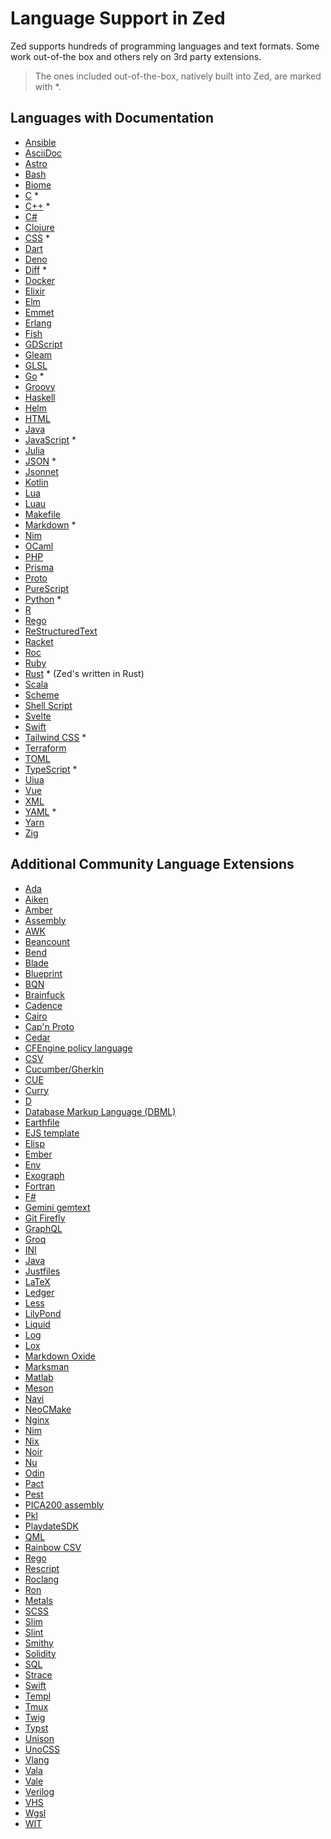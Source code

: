 # Language Support in Zed

Zed supports hundreds of programming languages and text formats.
Some work out-of-the box and others rely on 3rd party extensions.

> The ones included out-of-the-box, natively built into Zed, are marked with *.

## Languages with Documentation

- [Ansible](./languages/ansible.md)
- [AsciiDoc](./languages/asciidoc.md)
- [Astro](./languages/astro.md)
- [Bash](./languages/bash.md)
- [Biome](./languages/biome.md)
- [C](./languages/c.md) *
- [C++](./languages/cpp.md) *
- [C#](./languages/csharp.md)
- [Clojure](./languages/clojure.md)
- [CSS](./languages/css.md) *
- [Dart](./languages/dart.md)
- [Deno](./languages/deno.md)
- [Diff](./languages/diff.md) *
- [Docker](./languages/docker.md)
- [Elixir](./languages/elixir.md)
- [Elm](./languages/elm.md)
- [Emmet](./languages/emmet.md)
- [Erlang](./languages/erlang.md)
- [Fish](./languages/fish.md)
- [GDScript](./languages/gdscript.md)
- [Gleam](./languages/gleam.md)
- [GLSL](./languages/glsl.md)
- [Go](./languages/go.md) *
- [Groovy](./languages/groovy.md)
- [Haskell](./languages/haskell.md)
- [Helm](./languages/helm.md)
- [HTML](./languages/html.md)
- [Java](./languages/java.md)
- [JavaScript](./languages/javascript.md) *
- [Julia](./languages/julia.md)
- [JSON](./languages/json.md) *
- [Jsonnet](./languages/jsonnet.md)
- [Kotlin](./languages/kotlin.md)
- [Lua](./languages/lua.md)
- [Luau](./languages/luau.md)
- [Makefile](./languages/makefile.md)
- [Markdown](./languages/markdown.md) *
- [Nim](./languages/nim.md)
- [OCaml](./languages/ocaml.md)
- [PHP](./languages/php.md)
- [Prisma](./languages/prisma.md)
- [Proto](./languages/proto.md)
- [PureScript](./languages/purescript.md)
- [Python](./languages/python.md) *
- [R](./languages/r.md)
- [Rego](./languages/rego.md)
- [ReStructuredText](./languages/rst.md)
- [Racket](./languages/racket.md)
- [Roc](./languages/roc.md)
- [Ruby](./languages/ruby.md)
- [Rust](./languages/rust.md) * (Zed's written in Rust)
- [Scala](./languages/scala.md)
- [Scheme](./languages/scheme.md)
- [Shell Script](./languages/sh.md)
- [Svelte](./languages/svelte.md)
- [Swift](./languages/swift.md)
- [Tailwind CSS](./languages/tailwindcss.md) *
- [Terraform](./languages/terraform.md)
- [TOML](./languages/toml.md)
- [TypeScript](./languages/typescript.md) *
- [Uiua](./languages/uiua.md)
- [Vue](./languages/vue.md)
- [XML](./languages/xml.md)
- [YAML](./languages/yaml.md) *
- [Yarn](./languages/yarn.md)
- [Zig](./languages/zig.md)

## Additional Community Language Extensions

- [Ada](https://github.com/wisn/zed-ada-language)
- [Aiken](https://github.com/aiken-lang/zed-aiken)
- [Amber](https://github.com/amber-lang/zed-amber-extension)
- [Assembly](https://github.com/DevBlocky/zed-asm)
- [AWK](https://github.com/dangh/zed-awk)
- [Beancount](https://github.com/zed-extensions/beancount)
- [Bend](https://github.com/mrpedrobraga/zed-bend)
- [Blade](https://github.com/bajrangCoder/zed-laravel-blade)
- [Blueprint](https://github.com/tfuxu/zed-blueprint)
- [BQN](https://github.com/DavidZwitser/zed-bqn)
- [Brainfuck](https://github.com/JosephTLyons/zed-brainfuck)
- [Cadence](https://github.com/janezpodhostnik/cadence.zed)
- [Cairo](https://github.com/trbutler4/zed-cairo)
- [Cap'n Proto](https://github.com/cmackenzie1/zed-capnp)
- [Cedar](https://github.com/chrnorm/zed-cedar)
- [CFEngine policy language](https://github.com/olehermanse/zed-cfengine)
- [CSV](https://github.com/huacnlee/zed-csv)
- [Cucumber/Gherkin](https://github.com/thlcodes/zed-extension-cucumber)
- [CUE](https://github.com/jkasky/zed-cue)
- [Curry](https://github.com/fwcd/zed-curry)
- [D](https://github.com/staysail/zed-d)
- [Database Markup Language (DBML)](https://github.com/shuklaayush/zed-dbml)
- [Earthfile](https://github.com/glehmann/earthfile.zed)
- [EJS template](https://github.com/dangh/zed-ejs)
- [Elisp](https://github.com/JosephTLyons/zed-elisp)
- [Ember](https://github.com/jylamont/zed-ember)
- [Env](https://github.com/zarifpour/zed-env)
- [Exograph](https://github.com/exograph/zed-extension)
- [Fortran](https://github.com/Xavier-Maruff/zed-fortran)
- [F#](https://github.com/nathanjcollins/zed-fsharp)
- [Gemini gemtext](https://github.com/clseibold/gemini-zed)
- [Git Firefly](https://github.com/d1y/git_firefly)
- [GraphQL](https://github.com/11bit/zed-extension-graphql)
- [Groq](https://github.com/juice49/zed-groq)
- [INI](https://github.com/bajrangCoder/zed-ini)
- [Java](https://github.com/zed-extensions/java)
- [Justfiles](https://github.com/jackTabsCode/zed-just)
- [LaTeX](https://github.com/rzukic/zed-latex)
- [Ledger](https://github.com/mrkstwrt/zed-ledger)
- [Less](https://github.com/jimliang/zed-less)
- [LilyPond](https://github.com/nwhetsell/lilypond-zed-extension)
- [Liquid](https://github.com/TheBeyondGroup/zed-shopify-liquid)
- [Log](https://github.com/evrensen467/zed-log)
- [Lox](https://github.com/arian81/zed-lox)
- [Markdown Oxide](https://github.com/Feel-ix-343/markdown-oxide-zed)
- [Marksman](https://github.com/vitallium/zed-marksman)
- [Matlab](https://github.com/rzukic/zed-matlab)
- [Meson](https://github.com/hqnna/zed-meson)
- [Navi](https://github.com/navi-language/zed-navi)
- [NeoCMake](https://github.com/k0tran/zed_neocmake)
- [Nginx](https://github.com/d1y/nginx-zed)
- [Nim](https://github.com/foxoman/zed-nim)
- [Nix](https://github.com/zed-extensions/nix)
- [Noir](https://github.com/shuklaayush/zed-noir)
- [Nu](https://github.com/zed-extensions/nu)
- [Odin](https://github.com/rxptr/zed-odin)
- [Pact](https://github.com/kadena-community/pact-zed)
- [Pest](https://github.com/pest-parser/zed-pest)
- [PICA200 assembly](https://github.com/Squareheron942/zed-pica200)
- [Pkl](https://github.com/Moshyfawn/pkl-zed)
- [PlaydateSDK](https://github.com/notpeter/playdate-zed-extension)
- [QML](https://github.com/lkroll/zed-qml)
- [Rainbow CSV](https://github.com/weartist/zed-rainbow-csv)
- [Rego](https://github.com/StyraInc/zed-rego)
- [Rescript](https://github.com/humaans/rescript-zed)
- [Roclang](https://github.com/h2000/zed-roc)
- [Ron](https://github.com/onbjerg/zed-ron)
- [Metals](https://github.com/scalameta/metals-zed)
- [SCSS](https://github.com/bajrangCoder/zed-scss)
- [Slim](https://github.com/calmyournerves/zed-slim)
- [Slint](https://gitlab.com/flukejones/zed-slint)
- [Smithy](https://github.com/joshrutkowski/zed-smithy)
- [Solidity](https://github.com/zarifpour/zed-solidity)
- [SQL](https://github.com/evrensen467/zed-sql)
- [Strace](https://github.com/sigmaSd/zed-strace)
- [Swift](https://github.com/zed-extensions/swift)
- [Templ](https://github.com/makifdb/zed-templ)
- [Tmux](https://github.com/dangh/zed-tmux)
- [Twig](https://github.com/YussufSassi/zed-twig)
- [Typst](https://github.com/WeetHet/typst.zed)
- [Unison](https://github.com/zetashift/unison-zed)
- [UnoCSS](https://github.com/bajrangCoder/zed-unocss)
- [Vlang](https://github.com/lv37/zed-v)
- [Vala](https://github.com/FyraLabs/zed-vala)
- [Vale](https://github.com/koozz/zed-vale)
- [Verilog](https://github.com/someone13574/zed-verilog-extension)
- [VHS](https://github.com/eth0net/zed-vhs)
- [Wgsl](https://github.com/luan/zed-wgsl)
- [WIT](https://github.com/valentinegb/zed-wit)
